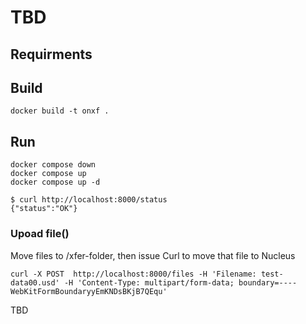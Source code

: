 # TBD

## Requirments
## Build
```
docker build -t onxf .
```
## Run
```
docker compose down
docker compose up 
docker compose up -d
```

```
$ curl http://localhost:8000/status
{"status":"OK"}
```

### Upoad file()
Move files to /xfer-folder, then issue Curl to move that file to Nucleus

```
curl -X POST  http://localhost:8000/files -H 'Filename: test-data00.usd' -H 'Content-Type: multipart/form-data; boundary=----WebKitFormBoundaryyEmKNDsBKjB7QEqu'
```

TBD
